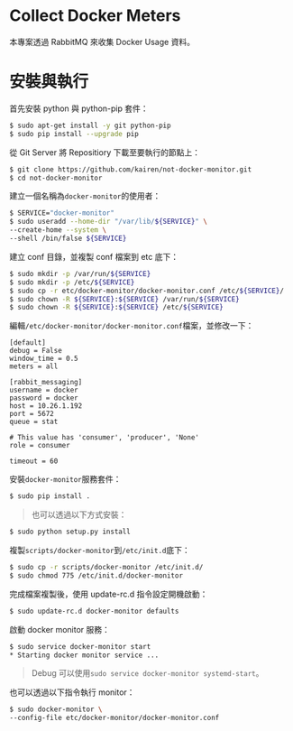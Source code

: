 # Collect Docker Meters
本專案透過 RabbitMQ 來收集 Docker Usage 資料。

# 安裝與執行
首先安裝 python 與 python-pip 套件：
```sh
$ sudo apt-get install -y git python-pip
$ sudo pip install --upgrade pip
```

從 Git Server 將 Repositiory 下載至要執行的節點上：
```sh
$ git clone https://github.com/kairen/not-docker-monitor.git
$ cd not-docker-monitor
```

建立一個名稱為```docker-monitor```的使用者：
```sh
$ SERVICE="docker-monitor"
$ sudo useradd --home-dir "/var/lib/${SERVICE}" \
--create-home --system \
--shell /bin/false ${SERVICE}
```

建立 conf 目錄，並複製 conf 檔案到 etc 底下：
```sh
$ sudo mkdir -p /var/run/${SERVICE}
$ sudo mkdir -p /etc/${SERVICE}
$ sudo cp -r etc/docker-monitor/docker-monitor.conf /etc/${SERVICE}/
$ sudo chown -R ${SERVICE}:${SERVICE} /var/run/${SERVICE}
$ sudo chown -R ${SERVICE}:${SERVICE} /etc/${SERVICE}
```

編輯```/etc/docker-monitor/docker-monitor.conf```檔案，並修改一下：
```
[default]
debug = False
window_time = 0.5
meters = all

[rabbit_messaging]
username = docker
password = docker
host = 10.26.1.192
port = 5672
queue = stat

# This value has 'consumer', 'producer', 'None'
role = consumer

timeout = 60
```

安裝```docker-monitor```服務套件：
```sh
$ sudo pip install .
```
> 也可以透過以下方式安裝：
```sh
$ sudo python setup.py install
```

複製```scripts/docker-monitor```到```/etc/init.d```底下：
```sh
$ sudo cp -r scripts/docker-monitor /etc/init.d/
$ sudo chmod 775 /etc/init.d/docker-monitor
```
完成檔案複製後，使用 update-rc.d 指令設定開機啟動：
```sh
$ sudo update-rc.d docker-monitor defaults
```

啟動 docker monitor 服務：
```sh
$ sudo service docker-monitor start
* Starting docker monitor service ...                                                                                [ OK ]
```
> Debug 可以使用```sudo service docker-monitor systemd-start```。

也可以透過以下指令執行 monitor：
```sh
$ sudo docker-monitor \
--config-file etc/docker-monitor/docker-monitor.conf
```